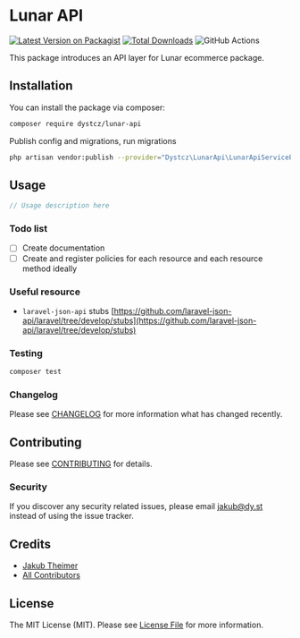 # Lunar API

[![Latest Version on Packagist](https://img.shields.io/packagist/v/dystcz/lunar-api.svg?style=flat-square)](https://packagist.org/packages/dystcz/lunar-api)
[![Total Downloads](https://img.shields.io/packagist/dt/dystcz/lunar-api.svg?style=flat-square)](https://packagist.org/packages/dystcz/lunar-api)
![GitHub Actions](https://github.com/dystcz/lunar-api/actions/workflows/main.yml/badge.svg)

This package introduces an API layer for Lunar ecommerce package.

## Installation

You can install the package via composer:

```bash
composer require dystcz/lunar-api
```

Publish config and migrations, run migrations

```bash
php artisan vendor:publish --provider="Dystcz\LunarApi\LunarApiServiceProvider" --tag="config"
```

## Usage

```php
// Usage description here
```

### Todo list

- [ ] Create documentation
- [ ] Create and register policies for each resource and each resource method ideally

### Useful resource

- `laravel-json-api` stubs [https://github.com/laravel-json-api/laravel/tree/develop/stubs](https://github.com/laravel-json-api/laravel/tree/develop/stubs)

### Testing

```bash
composer test
```

### Changelog

Please see [CHANGELOG](CHANGELOG.md) for more information what has changed recently.

## Contributing

Please see [CONTRIBUTING](CONTRIBUTING.md) for details.

### Security

If you discover any security related issues, please email jakub@dy.st instead of using the issue tracker.

## Credits

-   [Jakub Theimer](https://github.com/dystcz)
-   [All Contributors](../../contributors)

## License

The MIT License (MIT). Please see [License File](LICENSE.md) for more information.

